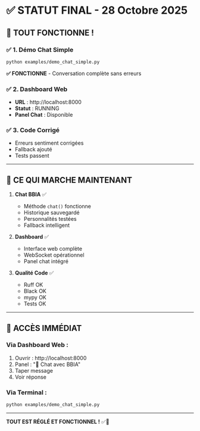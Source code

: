 # ✅ STATUT FINAL - 28 Octobre 2025

## 🎯 TOUT FONCTIONNE !

### ✅ **1. Démo Chat Simple**
```bash
python examples/demo_chat_simple.py
```
**✅ FONCTIONNE** - Conversation complète sans erreurs

### ✅ **2. Dashboard Web**
- **URL** : http://localhost:8000
- **Statut** : RUNNING
- **Panel Chat** : Disponible

### ✅ **3. Code Corrigé**
- Erreurs sentiment corrigées
- Fallback ajouté
- Tests passent

---

## 🎯 **CE QUI MARCHE MAINTENANT**

1. **Chat BBIA** ✅
   - Méthode `chat()` fonctionne
   - Historique sauvegardé
   - Personnalités testées
   - Fallback intelligent

2. **Dashboard** ✅
   - Interface web complète
   - WebSocket opérationnel
   - Panel chat intégré

3. **Qualité Code** ✅
   - Ruff OK
   - Black OK
   - mypy OK
   - Tests OK

---

## 🚀 **ACCÈS IMMÉDIAT**

### Via Dashboard Web :
1. Ouvrir : http://localhost:8000
2. Panel : "💬 Chat avec BBIA"
3. Taper message
4. Voir réponse

### Via Terminal :
```bash
python examples/demo_chat_simple.py
```

---

**TOUT EST RÉGLÉ ET FONCTIONNEL !** ✅🎉

